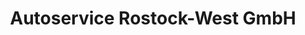 ---
title: "Autoservice Rostock-West GmbH"
url: /lambrechtshagen/autoservice-rostock-west-gmbh/
shop: Autohaus
---